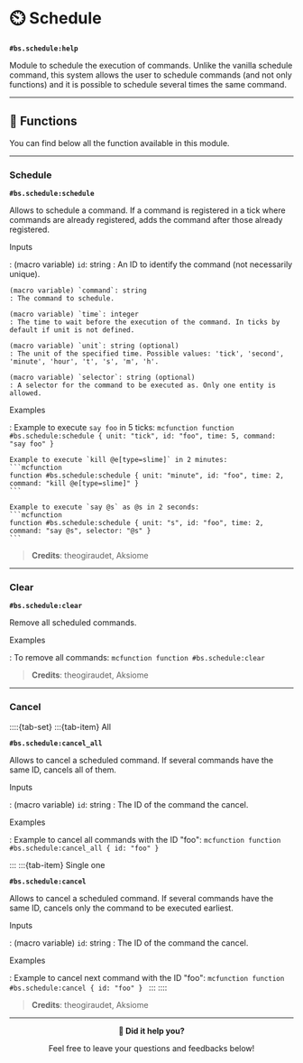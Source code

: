 # ⏲️ Schedule

**`#bs.schedule:help`**

Module to schedule the execution of commands.
Unlike the vanilla schedule command, this system allows the user to schedule commands (and not only functions) and it is possible to schedule several times the same command.

---

## 🔧 Functions

You can find below all the function available in this module.

---

### Schedule

**`#bs.schedule:schedule`**

Allows to schedule a command.
If a command is registered in a tick where commands are already registered, adds the command after those already registered.

Inputs

:   (macro variable) `id`: string
    : An ID to identify the command (not necessarily unique).

    (macro variable) `command`: string
    : The command to schedule.

    (macro variable) `time`: integer
    : The time to wait before the execution of the command. In ticks by default if unit is not defined.

    (macro variable) `unit`: string (optional)
    : The unit of the specified time. Possible values: 'tick', 'second', 'minute', 'hour', 't', 's', 'm', 'h'.

    (macro variable) `selector`: string (optional)
    : A selector for the command to be executed as. Only one entity is allowed.

Examples

:   Example to execute `say foo` in 5 ticks:
    ```mcfunction
    function #bs.schedule:schedule { unit: "tick", id: "foo", time: 5, command: "say foo" }
    ```

    Example to execute `kill @e[type=slime]` in 2 minutes:
    ```mcfunction
    function #bs.schedule:schedule { unit: "minute", id: "foo", time: 2, command: "kill @e[type=slime]" }
    ```

    Example to execute `say @s` as @s in 2 seconds:
    ```mcfunction
    function #bs.schedule:schedule { unit: "s", id: "foo", time: 2, command: "say @s", selector: "@s" }
    ```

> **Credits**: theogiraudet, Aksiome

---

### Clear

**`#bs.schedule:clear`**

Remove all scheduled commands.

Examples

:   To remove all commands:
    ```mcfunction
    function #bs.schedule:clear
    ```

> **Credits**: theogiraudet, Aksiome

---

### Cancel

::::{tab-set}
:::{tab-item} All

**`#bs.schedule:cancel_all`**

Allows to cancel a scheduled command.
If several commands have the same ID, cancels all of them.

Inputs

:   (macro variable) `id`: string
    : The ID of the command the cancel.

Examples

:   Example to cancel all commands with the ID "foo":
    ```mcfunction
    function #bs.schedule:cancel_all { id: "foo" }
    ```

:::
:::{tab-item} Single one

**`#bs.schedule:cancel`**

Allows to cancel a scheduled command.
If several commands have the same ID, cancels only the command to be executed earliest.

Inputs

:   (macro variable) `id`: string
    : The ID of the command the cancel.

Examples

:   Example to cancel next command with the ID "foo":
    ```mcfunction
    function #bs.schedule:cancel { id: "foo" }
    ```
:::
::::

> **Credits**: theogiraudet, Aksiome

---

<div align=center>

**💬 Did it help you?**

Feel free to leave your questions and feedbacks below!

</div>

<script src="https://giscus.app/client.js"
        data-repo="Gunivers/Glibs"
        data-repo-id="R_kgDOHQjqYg"
        data-category="Documentation"
        data-category-id="DIC_kwDOHQjqYs4CUQpy"
        data-mapping="title"
        data-strict="0"
        data-reactions-enabled="1"
        data-emit-metadata="0"
        data-input-position="bottom"
        data-theme="light"
        data-lang="fr"
        data-loading="lazy"
        crossorigin="anonymous"
        async>
</script>
